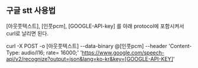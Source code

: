 구글 stt 사용법
------

[아웃풋텍스트], [인풋pcm], [GOOGLE-API-key] 를 아래 protocol에 포함시켜서 curl로 날리면 된다.

curl -X POST -o [아웃풋텍스트] --data-binary @[인풋pcm] --header 'Content-Type: audio/l16; rate= 16000;' 'https://www.google.com/speech-api/v2/recognize?output=json&lang=ko-kr&key=[GOOGLE-API-KEY]'
